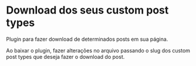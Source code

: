 # Download dos seus custom post types

Plugin para fazer download de determinados posts em sua página.

Ao baixar o plugin, fazer alterações no arquivo passando o slug dos custom post types que deseja fazer o download do post.
